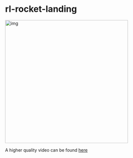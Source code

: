 # rl-rocket-landing

<img src="https://user-images.githubusercontent.com/6196536/205425410-6c62fc50-8c15-44b8-8208-8a9b1cef333d.gif" alt="img" width="400"/>

A higher quality video can be found [here](https://www.youtube.com/shorts/iiz1-yHV3Z8)

